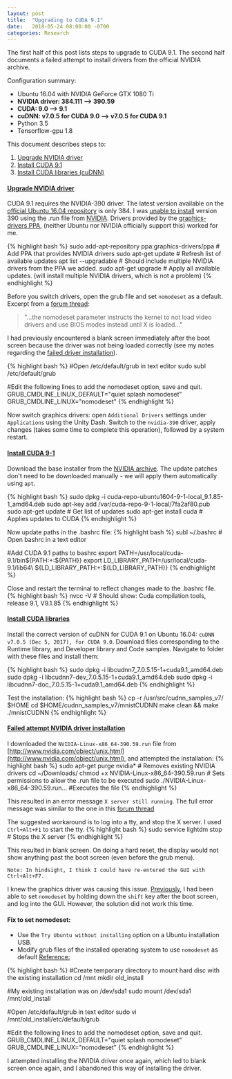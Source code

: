```yaml
---
layout: post
title:  "Upgrading to CUDA 9.1"
date:   2018-05-24 08:00:00 -0700
categories: Research
---
```


The first half of this post lists steps to upgrade to CUDA 9.1. The second half documents a failed attempt to install drivers from the official NVIDIA archive.

Configuration summary:
- Ubuntu 16.04 with NVIDIA GeForce GTX 1080 Ti
- **NVIDIA driver: 384.111 --> 390.59**
- **CUDA: 9.0 --> 9.1**
- **cuDNN: v7.0.5 for CUDA 9.0 --> v7.0.5 for CUDA 9.1**
- Python 3.5
- Tensorflow-gpu 1.8

This document describes steps to:
1. [Upgrade NVIDIA driver](#upgrade-nvidia-driver)
2. [Install CUDA 9.1](#install-cuda-9-1)
3. [Install CUDA libraries (cuDNN)](#install-cuda-libraries)

#### <a href="#upgrade-nvidia-driver">Upgrade NVIDIA driver</a>
CUDA 9.1 requires the NVIDIA-390 driver. The latest version available on the [official Ubuntu 16.04 repository](https://packages.ubuntu.com/xenial/allpackages) is only 384. I was [unable to install](#failed-attempt-nvidia-driver-installation) version 390 using the .run file from [NVIDIA](http://www.nvidia.com/object/unix.html). Drivers provided by the [graphics-drivers PPA](https://launchpad.net/~graphics-drivers/+archive/ubuntu/ppa), (neither Ubuntu nor NVIDIA officially support this) worked for me.

{% highlight bash %}
sudo add-apt-repository ppa:graphics-drivers/ppa # Add PPA that provides NVIDIA drivers
sudo apt-get update # Refresh list of available updates
apt list --upgradable # Should include multiple NVIDIA drivers from the PPA we added.
sudo apt-get upgrade # Apply all available updates. (will install multiple NVIDIA drivers, which is not a problem)
{% endhighlight %}

Before you switch drivers, open the grub file and set `nomodeset` as a default. Excerpt from a [forum thread](https://ubuntuforums.org/showthread.php?t=1613132):
> "...the nomodeset parameter instructs the kernel to not load video drivers and use BIOS modes instead until X is loaded..." 

I had previously encountered a blank screen immediately after the boot screen because the driver was not being loaded correctly (see my notes regarding the [failed driver installation](#failed-attempt-nvidia-driver-installation)).

{% highlight bash %}
#Open /etc/default/grub in text editor
sudo subl /etc/default/grub

#Edit the following lines to add the nomodeset option, save and quit.
GRUB_CMDLINE_LINUX_DEFAULT="quiet splash nomodeset"
GRUB_CMDLINE_LINUX="nomodeset"
{% endhighlight %}

Now switch graphics drivers: open `Additional Drivers` settings under `Applications` using the Unity Dash. Switch to the `nvidia-390` driver, apply changes (takes some time to complete this operation), followed by a system restart.

#### <a href="#install-cuda-9-1">Install CUDA 9-1</a>
Download the base installer from the [NVIDIA archive](https://developer.nvidia.com/cuda-91-download-archive?target_os=Linux&target_arch=x86_64&target_distro=Ubuntu&target_version=1604&target_type=deblocal). The update patches don't need to be downloaded manually - we will apply them automatically using `apt`. 

{% highlight bash %}
sudo dpkg -i cuda-repo-ubuntu1604-9-1-local_9.1.85-1_amd64.deb
sudo apt-key add /var/cuda-repo-9-1-local/7fa2af80.pub
sudo apt-get update # Get list of updates 
sudo apt-get install cuda # Applies updates to CUDA
{% endhighlight %}

Now update paths in the .bashrc file:
{% highlight bash %}
subl ~/.bashrc # Open bashrc in a text editor

#Add CUDA 9.1 paths to bashrc
export PATH=/usr/local/cuda-9.1/bin${PATH:+:${PATH}}
export LD_LIBRARY_PATH=/usr/local/cuda-9.1/lib64\ ${LD_LIBRARY_PATH:+:${LD_LIBRARY_PATH}}
{% endhighlight %}

Close and restart the terminal to reflect changes made to the .bashrc file. 
{% highlight bash %}
nvcc -V # Should show: Cuda compilation tools, release 9.1, V9.1.85
{% endhighlight %}

#### <a href="#install-cuda-libraries">Install CUDA libraries</a>
Install the correct version of cuDNN for CUDA 9.1 on Ubuntu 16.04: `cuDNN v7.0.5 (Dec 5, 2017), for CUDA 9.0`. Download files corresponding to the Runtime library, and Developer library and Code samples. Navigate to folder with these files and install them:

{% highlight bash %}
sudo dpkg -i libcudnn7_7.0.5.15-1+cuda9.1_amd64.deb 
sudo dpkg -i libcudnn7-dev_7.0.5.15-1+cuda9.1_amd64.deb 
sudo dpkg -i libcudnn7-doc_7.0.5.15-1+cuda9.1_amd64.deb 
{% endhighlight %}
 
Test the installation:
{% highlight bash %}
cp -r /usr/src/cudnn_samples_v7/ $HOME
cd  $HOME/cudnn_samples_v7/mnistCUDNN
make clean && make
./mnistCUDNN
{% endhighlight %}

#### <a href="#failed-attempt-nvidia-driver-installation">Failed attempt NVIDIA driver installation</a>

I downloaded the `NVIDIA-Linux-x86_64-390.59.run` file from [http://www.nvidia.com/object/unix.html](http://www.nvidia.com/object/unix.html), and attempted the installation:
{% highlight bash %}
sudo apt-get purge nvidia* # Removes existing NVIDIA drivers
cd ~/Downloads/ 
chmod +x NVIDIA-Linux-x86_64-390.59.run # Sets permissions to allow the .run file to be executed
sudo ./NVIDIA-Linux-x86_64-390.59.run... #Executes the file
{% endhighlight %}

This resulted in an error message `X server still running`. The full error message was similar to the one in this [forum thread](https://askubuntu.com/questions/149206/how-to-install-nvidia-run)

The suggested workaround is to log into a tty, and stop the X server. I used `Ctrl+Alt+F1` to start the tty.
{% highlight bash %}
sudo service lightdm stop # Stops the X server
{% endhighlight %}

This resulted in  blank screen. On doing a hard reset, the display would not show anything past the boot screen (even before the grub menu).

```
Note: In hindsight, I think I could have re-entered the GUI with Ctrl+Alt+F7.
```

I knew the graphics driver was causing this issue. [Previously](/research/2018/03/22/Setup-for-ML), I had been able to set `nomodeset` by holding down the `shift` key after the boot screen, and log into the GUI. However, the solution did not work this time.

#### Fix to set nomodeset:
 - Use the `Try Ubuntu without installing` option on a Ubuntu installation USB.
 - Modify grub files of the installed operating system to use `nomodeset` as default
 [Reference:](https://askubuntu.com/questions/38780/how-do-i-set-nomodeset-after-ive-already-installed-ubuntu)

{% highlight bash %}
#Create temporary directory to mount hard disc with the existing installation
cd /mnt 
mkdir old_install 

#My existing installation was on /dev/sda1
sudo mount /dev/sda1 /mnt/old_install 

#Open /etc/default/grub in text editor
sudo vi /mnt/old_install/etc/default/grub

#Edit the following lines to add the nomodeset option, save and quit.
GRUB_CMDLINE_LINUX_DEFAULT="quiet splash nomodeset"
GRUB_CMDLINE_LINUX="nomodeset"
{% endhighlight %}

I attempted installing the NVIDIA driver once again, which led to blank screen once again, and I abandoned this way of installing the driver. 




  